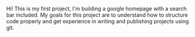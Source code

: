 Hi! This is my first project, I'm building a google homepage with a search bar included. My goals for this project are to understand how to structure code properly and get experience in writing and publishing projects using git.
